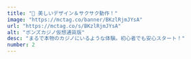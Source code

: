 ```yaml
---
title: "💎 美しいデザイン＆サクサク動作！"
image: "https://mctag.co/banner/BKzlRjmJYsA"
url: "https://mctag.co/s/BKzlRjmJYsA"
alt: "ボンズカジノ仮想通貨版"
desc: "まるで本物のカジノにいるような体験。初心者でも安心スタート！"
number: 2
---
```

